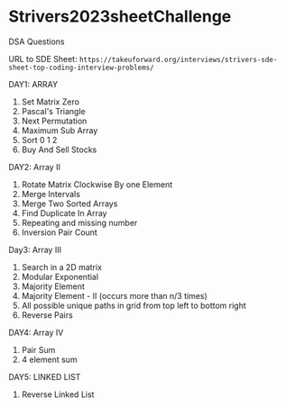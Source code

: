 # Strivers2023sheetChallenge
DSA Questions

URL to SDE Sheet: `https://takeuforward.org/interviews/strivers-sde-sheet-top-coding-interview-problems/`

DAY1: ARRAY
1. Set Matrix Zero
2. Pascal's Triangle
3. Next Permutation
4. Maximum Sub Array
5. Sort 0 1 2          
6. Buy And Sell Stocks

DAY2: Array II
1. Rotate Matrix Clockwise By one Element
2. Merge Intervals
3. Merge Two Sorted Arrays
4. Find Duplicate In Array
5. Repeating and missing number
6. Inversion Pair Count

Day3: Array III
1. Search in a 2D matrix
2. Modular Exponential
3. Majority Element
4. Majority Element - II (occurs more than n/3 times)
5. All possible unique paths in grid from top left to bottom right
6. Reverse Pairs 

DAY4: Array IV
1. Pair Sum
2. 4 element sum 

DAY5: LINKED LIST
1. Reverse Linked List